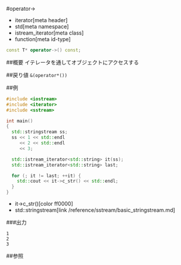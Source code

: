 #operator->
* iterator[meta header]
* std[meta namespace]
* istream_iterator[meta class]
* function[meta id-type]

```cpp
const T* operator->() const;
```

##概要
イテレータを通してオブジェクトにアクセスする


##戻り値
`&(operator*())`


##例
```cpp
#include <iostream>
#include <iterator>
#include <sstream>

int main()
{
  std::stringstream ss;
  ss << 1 << std::endl
     << 2 << std::endl
     << 3;

  std::istream_iterator<std::string> it(ss);
  std::istream_iterator<std::string> last;

  for (; it != last; ++it) {
    std::cout << it->c_str() << std::endl;
  }
}
```
* it->c_str()[color ff0000]
* std::stringstream[link /reference/sstream/basic_stringstream.md]

###出力
```
1
2
3
```

##参照


